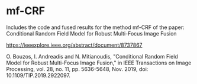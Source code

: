# mf-CRF
Includes the code and fused results for the method mf-CRF of the paper:
Conditional Random Field Model for Robust Multi-Focus Image Fusion

https://ieeexplore.ieee.org/abstract/document/8737867

O. Bouzos, I. Andreadis and N. Mitianoudis, "Conditional Random Field Model for Robust Multi-Focus Image Fusion," in IEEE Transactions on Image Processing, vol. 28, no. 11, pp. 5636-5648, Nov. 2019, doi: 10.1109/TIP.2019.2922097.
